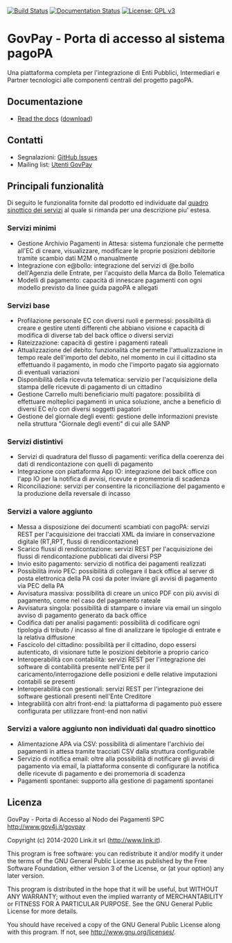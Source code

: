[![Build Status](https://jenkins.link.it/govpay/job/govpay/job/3.4.x/badge/icon?job=GovPay)](https://jenkins.link.it/govpay/blue/organizations/jenkins/govpay/activity?branch=3.4.x)
[![Documentation Status](https://readthedocs.org/projects/govpay/badge/?version=3.4.x)](https://govpay.readthedocs.io/it/latest/?badge=3.4.x)
[![License: GPL v3](https://img.shields.io/badge/License-GPLv3-blue.svg)](https://raw.githubusercontent.com/link-it/govpay/master/LICENSE)

# GovPay - Porta di accesso al sistema pagoPA
Una piattaforma completa per l'integrazione di Enti Pubblici, Intermediari e Partner tecnologici alle componenti centrali del progetto pagoPA.

## Documentazione

- [Read the docs](https://govpay.readthedocs.io/it/latest/) ([download](https://readthedocs.org/projects/govpay/downloads/htmlzip/latest/))

## Contatti

- Segnalazioni: [GitHub Issues](https://github.com/link-it/GovPay/issues)
- Mailing list: [Utenti GovPay](http://www.gov4j.it/mailman/listinfo/utenti-govpay)

## Principali funzionalità

Di seguito le funzionalita fornite dal prodotto ed individuate dal [quadro sinottico dei servizi](https://www.pagopa.gov.it/it/pubbliche-amministrazioni/quadro-sinottico/) al
quale si rimanda per una descrizione piu' estesa.

### Servizi minimi

* Gestione Archivio Pagamenti in Attesa: sistema funzionale che permette all'EC di creare, visualizzare, modificare le proprie posizioni debitorie tramite scambio dati M2M o manualmente
* Integrazione con e@bollo: integrazione del servizi di @e.bollo dell'Agenzia delle Entrate, per l'acquisto della Marca da Bollo Telematica
* Modelli di pagamento: capacità di innescare pagamenti con ogni modello previsto da linee guida pagoPA e allegati

### Servizi base

* Profilazione personale EC con diversi ruoli e permessi: possibilità di creare e gestire utenti differenti che abbiano visione e capacità di modifica di diverse tab del back office o diversi servizi
* Rateizzazione: capacità di gestire i pagamenti rateali
* Attualizzazione del debito: funzionalità che permette l'attualizzazione in tempo reale dell'importo del debito, nel momento in cui il cittadino sta effettuando il pagamento, in modo che l'importo pagato sia aggiornato di eventuali variazioni
* Disponibilità della ricevuta telematica: servizio per l'acquisizione della stampa delle ricevute di pagamento di un cittadino
* Gestione Carrello multi beneficiario multi pagatore: possibilità di effettuare molteplici pagamenti in unica soluzione, anche a beneficio di diversi EC e/o con diversi soggetti pagatori
* Gestione del giornale degli eventi: gestione delle informazioni previste nella struttura "Giornale degli eventi" di cui alle SANP

### Servizi distintivi

* Servizi di quadratura del flusso di pagamenti: verifica della coerenza dei dati di rendicontazione con quelli di pagamento
* Integrazione con piattaforma App IO: integrazione del back office con l'app IO per la notifica di avvisi, ricevute e promemoria di scadenza
* Riconciliazione: servizi per consentire la riconciliazione del pagamento e la produzione della reversale di incasso

### Servizi a valore aggiunto

* Messa a disposizione dei documenti scambiati con pagoPA: servizi REST per l'acquisizione dei tracciati XML da inviare in conservazione digitale (RT,RPT, flussi di rendicontazione)
* Scarico flussi di rendicontazione: servizi REST per l'acquisizione dei flussi di rendicontazione pubblicati dai diversi PSP
* Invio esito pagamento: servizio di notifica dei pagamenti realizzati
* Possibilità invio PEC: possibilità di collegare il back office al server di posta elettronica della PA così da poter inviare gli avvisi di pagamento via PEC della PA
* Avvisatura massiva: possibilità di creare un unico PDF con più avvisi di pagamento, come nel caso del pagamento rateale
* Avvisatura singola: possibilità di stampare o inviare via email un singolo avviso di pagamento generato da back office
* Codifica dati per analisi pagamenti: possibilità di codificare ogni tipologia di tributo / incasso al fine di analizzare le tipologie di entrate e la relativa diffusione
* Fascicolo del cittadino: possibilità per il cittadino, dopo essersi autenticato, di visionare tutte le posizioni debitorie a proprio carico
* Interoperabilità con contabilità: servizi REST per l'integrazione dei software di contabilità presente nell'Ente per il caricamento/interrogazione delle posizioni e delle relative imputazioni contabili se presenti
* Interoperabilità con gestionali: servizi REST per l'integrazione dei software gestionali presenti nell'Ente Creditore	
* Integrabilità con altri front-end: la piattaforma di pagamento può essere configurata per utilizzare front-end non nativi

### Servizi a valore aggiunto non individuati dal quadro sinottico

* Alimentazione APA via CSV: possibilità di alimentare l'archivio dei pagamenti in attesa tramite tracciati CSV dalla struttura configurabile
* Servizio di notifica email: oltre alla possibilità di notificare gli avvisi di pagamento via email, la piattaforma consente di configurare la notifica delle ricevute di pagamento e dei promemoria di scadenza
* Pagamenti spontanei: supporto alla gestione di pagamenti spontanei

## Licenza

GovPay - Porta di Accesso al Nodo dei Pagamenti SPC
http://www.gov4j.it/govpay

Copyright (c) 2014-2020 Link.it srl (http://www.link.it).

This program is free software: you can redistribute it and/or modify
it under the terms of the GNU General Public License as published by
the Free Software Foundation, either version 3 of the License, or
(at your option) any later version.

This program is distributed in the hope that it will be useful,
but WITHOUT ANY WARRANTY; without even the implied warranty of
MERCHANTABILITY or FITNESS FOR A PARTICULAR PURPOSE.  See the
GNU General Public License for more details.

You should have received a copy of the GNU General Public License
along with this program. If not, see <http://www.gnu.org/licenses/>.

